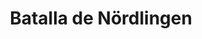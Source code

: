 ﻿---
title: "Batalla de Nördlingen"
permalink: periodes_515.html
layout: periode
dataInici: 1634-07-06
dataFi: 1634-07-07
sidebar: periodes
pares:
  - 438:
    title: "Guerra de los Treinta Años"
    dataInici: "(1618)"
    dataFi: "(1648)"

fills:
jocsPrincipals:
jocsEscenaris:
jocsEpoca:
  - title: "Sweden Fights On"
    bggId: 6930
    escenari: "Nördlingen"

  - title: "Thirty Years War Quad (second edition)"
    bggId: 10272
    escenari: "Nordingen"
    dataInici: 
    dataFi: 

  - title: "Thirty Years War (first edition)"
    bggId: 8383
    escenari: "Nordlingen"
    dataInici: 
    dataFi: 

  - title: "Musket & Pike"
    bggId: 11514
    escenari: "Nordlingen"
    dataInici: 
    dataFi: 

jocsEpocaEscenaris:
---
